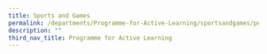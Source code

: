 ```yaml
---
title: Sports and Games
permalink: /departments/Programme-for-Active-Learning/sportsandgames/permalink/
description: ""
third_nav_title: Programme for Active Learning
---
```

